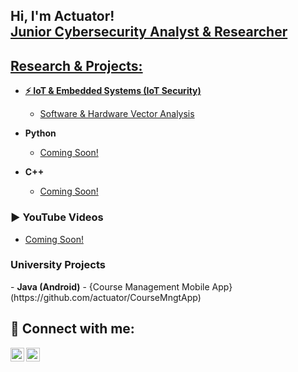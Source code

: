 <h2>Hi, I'm Actuator! <br/><a href="https://github.com/actuator">Junior Cybersecurity Analyst & Researcher</a> </h2> <a href="https://www.linkedin.com/in/"> 
<h2>Research & Projects:</h2>

- <b>⚡ IoT & Embedded Systems (IoT Security)</b>
  - [Software & Hardware Vector Analysis](https://github.com/actuator)


- <b>Python</b>
  - [Coming Soon!](https://github.com/actuator)
  
- <b>C++</b>
  - [Coming Soon!](https://github.com/actuator)
  
   
<h3>▶️ YouTube Videos</h3>

- [Coming Soon!](https://www.youtube.com/watch?v=)

<h3>University Projects</h3>
- <b>Java (Android)</b>
  - {Course Management Mobile App}(https://github.com/actuator/CourseMngtApp)
  
<h2> 💬 Connect with me:</h2>

[<img align="left" alt="Actuator | YouTube" width="22px" src="https://cdn.jsdelivr.net/npm/simple-icons@v3/icons/youtube.svg" />][youtube]
[<img align="left" alt="Actuator | LinkedIn" width="22px" src="https://cdn.jsdelivr.net/npm/simple-icons@v3/icons/linkedin.svg" />][linkedin]


[youtube]: https://www.youtube.com/c/
[linkedin]: https://linkedin.com/in/
  
  
 
<!--



- 🔭 I’m currently working on ...
- 🌱 I’m currently learning ...
- 👯 I’m looking to collaborate on ...
- 🤔 I’m looking for help with ...
- 💬 Ask me about ...
- 📫 How to reach me: ...
- ⚡ Fun fact: ...
-->
